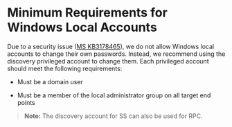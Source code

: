 [title]: # (Minimum Requirements for Windows Local Accounts)
[tags]: # (Minimum Requirements for Windows Local Accounts)
[priority]: # (90)

# Minimum Requirements for Windows Local Accounts

Due to a security issue ([MS KB3178465](https://support.microsoft.com/en-us/help/3178465/ms16-101-security-update-for-windows-authentication-methods-august-9-2)), we do not allow Windows local accounts to change their own passwords. Instead, we recommend using the discovery privileged account to change them. Each privileged account should meet the following requirements:

- Must be a domain user

- Must be a member of the local administrator group on all target end points

> **Note:** The discovery account for SS can also be used for RPC.
